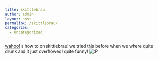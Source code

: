 ```yaml
---
title: skittlebrau
author: admin
layout: post
permalink: /skittlebrau/
categories:
  - Uncategorized
---
```

[wahoo!][1] a how to on skittlebrau! we tried this before when we where quite drunk and it just overflowed! quite funny! <img src="http://blog.lotas-smartman.net/wp-includes/images/smilies/icon_razz.gif" alt=":P" class="wp-smiley" />

 [1]: http://crazyengineer.net/projects/skittle.php